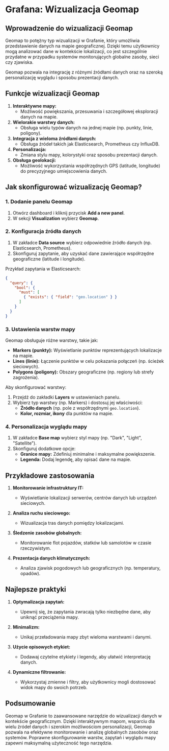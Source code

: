 # Grafana: Wizualizacja Geomap

## Wprowadzenie do wizualizacji Geomap

Geomap to potężny typ wizualizacji w Grafanie, który umożliwia przedstawienie danych na mapie geograficznej. Dzięki temu użytkownicy mogą analizować dane w kontekście lokalizacji, co jest szczególnie przydatne w przypadku systemów monitorujących globalne zasoby, sieci czy zjawiska.

Geomap pozwala na integrację z różnymi źródłami danych oraz na szeroką personalizację wyglądu i sposobu prezentacji danych.

## Funkcje wizualizacji Geomap

1. **Interaktywne mapy:**
   - Możliwość powiększania, przesuwania i szczegółowej eksploracji danych na mapie.
2. **Wielorakie warstwy danych:**
   - Obsługa wielu typów danych na jednej mapie (np. punkty, linie, poligony).
3. **Integracja z wieloma źródłami danych:**
   - Obsługa źródeł takich jak Elasticsearch, Prometheus czy InfluxDB.
4. **Personalizacja:**
   - Zmiana stylu mapy, kolorystyki oraz sposobu prezentacji danych.
5. **Obsługa geolokacji:**
   - Możliwość wykorzystania współrzędnych GPS (latitude, longitude) do precyzyjnego umiejscowienia danych.
## Jak skonfigurować wizualizację Geomap?

### 1. Dodanie panelu Geomap
1. Otwórz dashboard i kliknij przycisk **Add a new panel**.
2. W sekcji **Visualization** wybierz **Geomap**.

### 2. Konfiguracja źródła danych
1. W zakładce **Data source** wybierz odpowiednie źródło danych (np. Elasticsearch, Prometheus).
2. Skonfiguruj zapytanie, aby uzyskać dane zawierające współrzędne geograficzne (latitude i longitude).

Przykład zapytania w Elasticsearch:
```json
{
  "query": {
    "bool": {
      "must": [
        { "exists": { "field": "geo.location" } }
      ]
    }
  }
}
```

### 3. Ustawienia warstw mapy
Geomap obsługuje różne warstwy, takie jak:
- **Markers (punkty):** Wyświetlanie punktów reprezentujących lokalizacje na mapie.
- **Lines (linie):** Łączenie punktów w celu pokazania połączeń (np. ścieżek sieciowych).
- **Polygons (poligony):** Obszary geograficzne (np. regiony lub strefy zagrożenia).

Aby skonfigurować warstwy:
1. Przejdź do zakładki **Layers** w ustawieniach panelu.
2. Wybierz typ warstwy (np. Markers) i dostosuj jej właściwości:
   - **Źródło danych** (np. pole z współrzędnymi `geo.location`).
   - **Kolor, rozmiar, ikony** dla punktów na mapie.

### 4. Personalizacja wyglądu mapy
1. W zakładce **Base map** wybierz styl mapy (np. "Dark", "Light", "Satellite").
2. Skonfiguruj dodatkowe opcje:
   - **Granice mapy:** Zdefiniuj minimalne i maksymalne powiększenie.
   - **Legenda:** Dodaj legendę, aby opisać dane na mapie.

## Przykładowe zastosowania

1. **Monitorowanie infrastruktury IT:**
   - Wyświetlanie lokalizacji serwerów, centrów danych lub urządzeń sieciowych.

2. **Analiza ruchu sieciowego:**
   - Wizualizacja tras danych pomiędzy lokalizacjami.

3. **Śledzenie zasobów globalnych:**
   - Monitorowanie flot pojazdów, statków lub samolotów w czasie rzeczywistym.

4. **Prezentacja danych klimatycznych:**
   - Analiza zjawisk pogodowych lub geograficznych (np. temperatury, opadów).

## Najlepsze praktyki

1. **Optymalizacja zapytań:**
   - Upewnij się, że zapytania zwracają tylko niezbędne dane, aby uniknąć przeciążenia mapy.

2. **Minimalizm:**
   - Unikaj przeładowania mapy zbyt wieloma warstwami i danymi.

3. **Użycie opisowych etykiet:**
   - Dodawaj czytelne etykiety i legendy, aby ułatwić interpretację danych.

4. **Dynamiczne filtrowanie:**
   - Wykorzystaj zmienne i filtry, aby użytkownicy mogli dostosować widok mapy do swoich potrzeb.

## Podsumowanie

Geomap w Grafanie to zaawansowane narzędzie do wizualizacji danych w kontekście geograficznym. Dzięki interaktywnym mapom, wsparciu dla wielu źródeł danych i szerokim możliwościom personalizacji, Geomap pozwala na efektywne monitorowanie i analizę globalnych zasobów oraz systemów. Poprawne skonfigurowanie warstw, zapytań i wyglądu mapy zapewni maksymalną użyteczność tego narzędzia.

